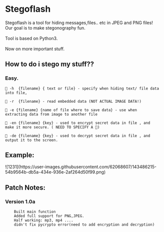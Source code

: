 # Stegoflash
Stegoflash is a tool for hiding messages,files.. etc in JPEG and PNG files!
<br>Our goal is to make stegonography fun.</br>
<br>Tool is based on Python3. </br>
<br>Now on more important stuff.</br>

<h2>How to do i stego my stuff?? </h2>
<h3>Easy.</h3>
    
    🔵 -h  {filename} { text or file} - specify when hiding text/ file data into file,
  
    🔵 -r  {filename} - read embedded data (NOT ACTUAL IMAGE DATA!)
     
    🔵 -e {filename} {name of file where to save data} - use when extracting data from image to another file
    
    🔵 -en {filename} {key} - used to encrypt secret data in file , and make it more secure. ( NEED TO SPECIFY A 🔑)
      
    🔵 -de {filename} {key} - used to decrypt secret data in file , and output it to the screen.
    
    
    
<h2>Example:</h2>
![1231](https://user-images.githubusercontent.com/62068607/143486215-54b9564b-db5a-434e-936e-2af264d50f99.png)


<h2>Patch Notes:</h2>


<h3>Version 1.0a</h3>
	

		Built main function
		Added full support for PNG,JPEG.
		Half working: mp3, mp4 ....
		didn't fix pycrypto error(need to add encryption and decryption)
   
    
